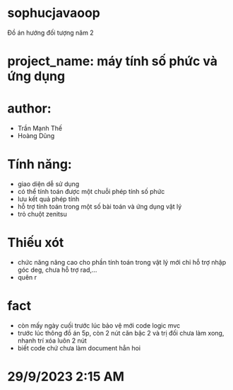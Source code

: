 # sophucjavaoop
Đồ án hướng đối tượng năm 2 
# project_name: máy tính số phức và ứng dụng 
# author: 
 - Trần Mạnh Thế
-  Hoàng Dũng 
# Tính năng:
- giao diện dễ sử dụng
- có thể tính toán được một chuỗi phép tính số phức 
- lưu kết quả phép tính
- hỗ trợ tính toán trong một số bài toán và ứng dụng vật lý
- trỏ chuột zenitsu
# Thiếu xót 
- chức năng nâng cao cho phần tính toán trong vật lý
  mới chỉ hỗ trợ nhập góc deg, chưa hỗ trợ rad,...
- quên r
# fact
- còn mấy ngày cuối trước lúc bảo vệ mới code logic mvc 
- trước lúc thông đồ án 5p, còn 2 nút căn bậc 2 và trị đối chưa làm xong, nhanh trí xóa luôn 2 nút
- biết code chứ chưa làm document hẳn hoi
# 29/9/2023 2:15 AM
  
